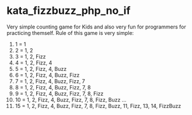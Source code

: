 kata_fizzbuzz_php_no_if
=======================
Very simple counting game for Kids and also very fun for programmers for practicing themself. Rule of this game is very 
simple:

1.  1  = 1
2.  2  = 1, 2
3.  3  = 1, 2, Fizz
4.  4  = 1, 2, Fizz, 4
5.  5  = 1, 2, Fizz, 4, Buzz
6.  6  = 1, 2, Fizz, 4, Buzz, Fizz
7.  7  = 1, 2, Fizz, 4, Buzz, Fizz, 7
8.  8  = 1, 2, Fizz, 4, Buzz, Fizz, 7, 8
9.  9  = 1, 2, Fizz, 4, Buzz, Fizz, 7, 8, Fizz
10. 10 = 1, 2, Fizz, 4, Buzz, Fizz, 7, 8, Fizz, Buzz
...
15. 15 = 1, 2, Fizz, 4, Buzz, Fizz, 7, 8, Fizz, Buzz, 11, Fizz, 13, 14, FizzBuzz
